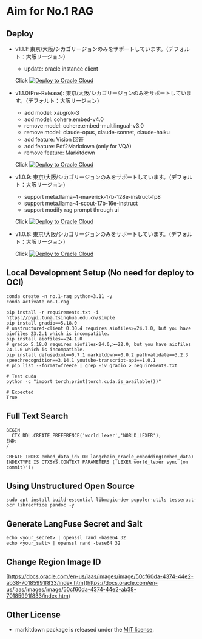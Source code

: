 # Aim for No.1 RAG

## Deploy

- v1.1.1: 東京/大阪/シカゴリージョンのみをサポートしています。（デフォルト：大阪リージョン）
  - update: oracle instance client 
  
  
  Click [![Deploy to Oracle Cloud](https://oci-resourcemanager-plugin.plugins.oci.oraclecloud.com/latest/deploy-to-oracle-cloud.svg)](https://cloud.oracle.com/resourcemanager/stacks/create?region=ap-osaka-1&zipUrl=https://github.com/engchina/No.1-RAG/releases/download/v1.1.1/v1.1.1.zip)

- v1.1.0(Pre-Release): 東京/大阪/シカゴリージョンのみをサポートしています。（デフォルト：大阪リージョン）
  - add model: xai.grok-3
  - add model: cohere.embed-v4.0
  - remove model: cohere.embed-multilingual-v3.0
  - remove model: claude-opus, claude-sonnet, claude-haiku
  - add feature: Vision 回答
  - add feature: Pdf2Markdown (only for VQA)
  - remove feature: Markitdown 
  
  
  Click [![Deploy to Oracle Cloud](https://oci-resourcemanager-plugin.plugins.oci.oraclecloud.com/latest/deploy-to-oracle-cloud.svg)](https://cloud.oracle.com/resourcemanager/stacks/create?region=ap-osaka-1&zipUrl=https://github.com/engchina/No.1-RAG/releases/download/v1.1.0/v1.1.0.zip)


- v1.0.9: 東京/大阪/シカゴリージョンのみをサポートしています。（デフォルト：大阪リージョン）
  - support meta.llama-4-maverick-17b-128e-instruct-fp8
  - support meta.llama-4-scout-17b-16e-instruct
  - support modify rag prompt through ui
  
  Click [![Deploy to Oracle Cloud](https://oci-resourcemanager-plugin.plugins.oci.oraclecloud.com/latest/deploy-to-oracle-cloud.svg)](https://cloud.oracle.com/resourcemanager/stacks/create?region=ap-osaka-1&zipUrl=https://github.com/engchina/No.1-RAG/releases/download/v1.0.9/v1.0.9.zip)

- v1.0.8: 東京/大阪/シカゴリージョンのみをサポートしています。（デフォルト：大阪リージョン）

  Click [![Deploy to Oracle Cloud](https://oci-resourcemanager-plugin.plugins.oci.oraclecloud.com/latest/deploy-to-oracle-cloud.svg)](https://cloud.oracle.com/resourcemanager/stacks/create?region=ap-osaka-1&zipUrl=https://github.com/engchina/No.1-RAG/releases/download/v1.0.8/v1.0.8.zip)

## Local Development Setup (No need for deploy to OCI)

```
conda create -n no.1-rag python=3.11 -y
conda activate no.1-rag
```

```
pip install -r requirements.txt -i https://pypi.tuna.tsinghua.edu.cn/simple
pip install gradio==5.18.0
# unstructured-client 0.30.4 requires aiofiles>=24.1.0, but you have aiofiles 23.2.1 which is incompatible.
pip install aiofiles==24.1.0
# gradio 5.18.0 requires aiofiles<24.0,>=22.0, but you have aiofiles 24.1.0 which is incompatible.
pip install defusedxml==0.7.1 markitdown==0.0.2 pathvalidate==3.2.3 speechrecognition==3.14.1 youtube-transcript-api==1.0.1
# pip list --format=freeze | grep -iv gradio > requirements.txt
```

```
# Test cuda
python -c "import torch;print(torch.cuda.is_available())"

# Expected
True
```

## Full Text Search

```
BEGIN
  CTX_DDL.CREATE_PREFERENCE('world_lexer','WORLD_LEXER');
END;
/

CREATE INDEX embed_data_idx ON langchain_oracle_embedding(embed_data) INDEXTYPE IS CTXSYS.CONTEXT PARAMETERS ('LEXER world_lexer sync (on commit)');
```

## Using Unstructured Open Source

```
sudo apt install build-essential libmagic-dev poppler-utils tesseract-ocr libreoffice pandoc -y
```

## Generate LangFuse Secret and Salt

```
echo <your_secret> | openssl rand -base64 32
echo <your_salt> | openssl rand -base64 32
```

## Change Region Image ID

[https://docs.oracle.com/en-us/iaas/images/image/50cf60da-4374-44e2-ab38-70185991f833/index.htm](https://docs.oracle.com/en-us/iaas/images/image/50cf60da-4374-44e2-ab38-70185991f833/index.htm)

## Other License

- markitdown package is released under the [MIT license](https://github.com/microsoft/markitdown).